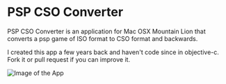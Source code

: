 # PSP CSO Converter
PSP CSO Converter is an application for Mac OSX Mountain Lion that converts a psp game of ISO format to CSO format and backwards.

I created this app a few years back and haven't code since in objective-c. Fork it or pull request if you can improve it.

![Image of the App](http://2.bp.blogspot.com/-mxKfUQJ_T_0/UWM6nIkU49I/AAAAAAAAA-g/LPvddVck5Ms/s320/startPCC.png)
